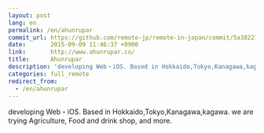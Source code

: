 ```yaml
---
layout: post
lang: en
permalink: /en/ahunrupar
commit_url: https://github.com/remote-jp/remote-in-japan/commit/5a38221dffcae729e60468a985bb4f2828c23c08
date:       2015-09-09 11:46:37 +0900
link:       http://www.ahunrupar.co/
title:      Ahunrupar
description: 'developing Web・iOS. Based in Hokkaido,Tokyo,Kanagawa,kagawa. we are trying Agriculture, Food and drink shop, and more.'
categories: full_remote
redirect_from:
  - /en/ahunrupar
---
```


<p>developing Web・iOS. Based in Hokkaido,Tokyo,Kanagawa,kagawa. we are trying Agriculture, Food and drink shop, and more.</p>

